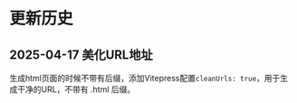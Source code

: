 # 更新历史
## 2025-04-17 美化URL地址
生成html页面的时候不带有后缀，添加Vitepress配置`cleanUrls: true`，用于生成干净的URL，不带有 .html 后缀。
